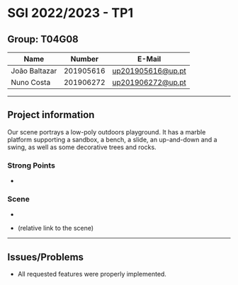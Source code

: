 # SGI 2022/2023 - TP1

## Group: T04G08

| Name             | Number    | E-Mail             |
| ---------------- | --------- | ------------------ |
| João Baltazar    | 201905616 | up201905616@up.pt  |
| Nuno Costa       | 201906272 | up201906272@up.pt  |

----
## Project information

Our scene portrays a low-poly outdoors playground. It has a marble platform supporting a sandbox, a bench, a slide, an up-and-down and a swing, as well as some decorative trees and rocks.

### Strong Points
- 

### Scene
- 

  - (relative link to the scene)
----
## Issues/Problems

- All requested features were properly implemented.
